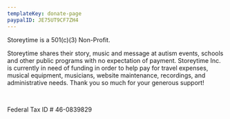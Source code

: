 ```yaml
---
templateKey: donate-page
paypalID: JE75UT9CF7ZH4
---
```


Storeytime is a 501(c)(3) Non-Profit.

Storeytime shares their story, music and message at autism events, schools and other public programs with no expectation of payment. Storeytime Inc. is currently in need of funding in order to help pay for travel expenses, musical equipment, musicians, website maintenance, recordings, and administrative needs. Thank you so much for your generous support!

<br/>

Federal Tax ID # 46-0839829
